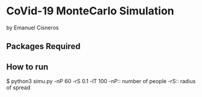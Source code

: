 # CoVid-19 MonteCarlo Simulation 

by Emanuel Cisneros 

## Packages Required


## How to run
$ python3 simu.py -nP 60 -rS 0.1 -lT 100
-nP:: number of people
-rS:: radius of spread



